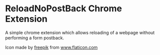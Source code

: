 # ReloadNoPostBack Chrome Extension

A simple chrome extension which allows reloading of a webpage without performing a form postback.

Icon made by [freepik](https://www.flaticon.com/authors/freepik) from www.flaticon.com 
